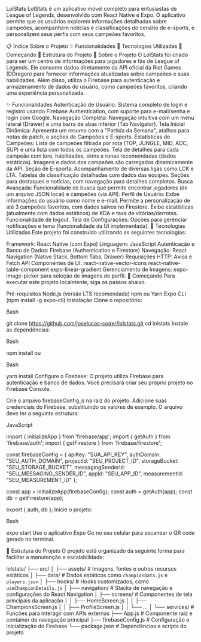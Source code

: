 LolStats
LolStats é um aplicativo móvel completo para entusiastas de League of Legends, desenvolvido com React Native e Expo. O aplicativo permite que os usuários explorem informações detalhadas sobre campeões, acompanhem notícias e classificações do cenário de e-sports, e personalizem seus perfis com seus campeões favoritos.

📋 Índice
Sobre o Projeto
✨ Funcionalidades
🚀 Tecnologias Utilizadas
🏁 Começando
🔧 Estrutura do Projeto
📖 Sobre o Projeto
O LolStats foi criado para ser um centro de informações para jogadores e fãs de League of Legends. Ele consome dados diretamente da API oficial da Riot Games (DDragon) para fornecer informações atualizadas sobre campeões e suas habilidades. Além disso, utiliza o Firebase para autenticação e armazenamento de dados do usuário, como campeões favoritos, criando uma experiência personalizada.

✨ Funcionalidades
Autenticação de Usuário: Sistema completo de login e registro usando Firebase Authentication, com suporte para e-mail/senha e login com Google.
Navegação Completa: Navegação intuitiva com um menu lateral (Drawer) e uma barra de abas inferior (Tab Navigator).
Tela Inicial Dinâmica: Apresenta um resumo com a "Partida da Semana", atalhos para notas de patch, e seções de Campeões e E-sports.
Estatísticas de Campeões:
Lista de campeões filtrada por rota (TOP, JUNGLE, MID, ADC, SUP) e uma lista com todos os campeões.
Tela de detalhes para cada campeão com lore, habilidades, skins e runas recomendadas (dados estáticos).
Imagens e dados dos campeões são carregados dinamicamente da API.
Seção de E-sports:
Acompanhamento de diversas ligas como LCK e LTA.
Tabelas de classificação detalhadas com dados das equipes.
Seções para destaques e notícias, com navegação para detalhes completos.
Busca Avançada: Funcionalidade de busca que permite encontrar jogadores (de um arquivo JSON local) e campeões (via API).
Perfil de Usuário:
Exibe informações do usuário como nome e e-mail.
Permite a personalização de até 3 campeões favoritos, com dados salvos no Firestore.
Exibe estatísticas (atualmente com dados estáticos) de KDA e taxa de vitórias/derrotas.
Funcionalidade de logout.
Tela de Configurações: Opções para gerenciar notificações e tema (funcionalidade da UI implementada).
🚀 Tecnologias Utilizadas
Este projeto foi construído utilizando as seguintes tecnologias:

Framework: React Native (com Expo)
Linguagem: JavaScript
Autenticação e Banco de Dados: Firebase (Authentication e Firestore)
Navegação: React Navigation (Native Stack, Bottom Tabs, Drawer)
Requisições HTTP: Axios e Fetch API
Componentes de UI:
react-native-vector-icons
react-native-table-component
expo-linear-gradient
Gerenciamento de Imagens: expo-image-picker para seleção de imagens de perfil.
🏁 Começando
Para executar este projeto localmente, siga os passos abaixo.

Pré-requisitos
Node.js (versão LTS recomendada)
npm ou Yarn
Expo CLI (npm install -g expo-cli)
Instalação
Clone o repositório:

Bash

git clone https://github.com/joselucas-coder/lolstats.git
cd lolstats
Instale as dependências:

Bash

npm install
ou

Bash

yarn install
Configure o Firebase:
O projeto utiliza Firebase para autenticação e banco de dados. Você precisará criar seu próprio projeto no Firebase Console.

Crie o arquivo firebaseConfig.js na raiz do projeto.
Adicione suas credenciais do Firebase, substituindo os valores de exemplo. O arquivo deve ter a seguinte estrutura:
<!-- end list -->

JavaScript

import { initializeApp } from 'firebase/app';
import { getAuth } from 'firebase/auth';
import { getFirestore } from 'firebase/firestore'; 

const firebaseConfig = {
  apiKey: "SUA_API_KEY", 
  authDomain: "SEU_AUTH_DOMAIN", 
  projectId: "SEU_PROJECT_ID", 
  storageBucket: "SEU_STORAGE_BUCKET", 
  messagingSenderId: "SEU_MESSAGING_SENDER_ID", 
  appId: "SEU_APP_ID", 
  measurementId: "SEU_MEASUREMENT_ID" 
};

const app = initializeApp(firebaseConfig);
const auth = getAuth(app);
const db = getFirestore(app);

export { auth, db };
Inicie o projeto:

Bash

expo start
Use o aplicativo Expo Go no seu celular para escanear o QR code gerado no terminal.

🔧 Estrutura do Projeto
O projeto está organizado da seguinte forma para facilitar a manutenção e escalabilidade:

lolstats/
├── src/
│   ├── assets/           # Imagens, fontes e outros recursos estáticos
│   ├── data/             # Dados estáticos como `championData.js` e `players.json`
│   ├── hooks/            # Hooks customizados, como `useChampionDetails.js`
│   ├── navigation/       # Stacks de navegação e configurações do React Navigation
│   ├── screens/          # Componentes de tela principais da aplicação
│   │   ├── HomeScreen.js
│   │   ├── ChampionsScreen.js
│   │   ├── ProfileScreen.js
│   │   └── ...
│   └── services/         # Funções para interagir com APIs externas
├── App.js                # Componente raiz e container de navegação principal
├── firebaseConfig.js     # Configuração e inicialização do Firebase
└── package.json          # Dependências e scripts do projeto

